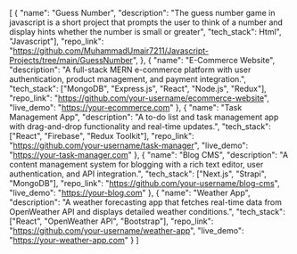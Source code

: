 [
{
    "name": "Guess Number",
    "description": "The guess number game in javascript is a short project that prompts the user to think of a number and display hints whether the number is small or greater",
    "tech_stack": Html", "Javascript"],
    "repo_link": "https://github.com/MuhammadUmair7211/Javascript-Projects/tree/main/GuessNumber",
  },
  {
    "name": "E-Commerce Website",
    "description": "A full-stack MERN e-commerce platform with user authentication, product management, and payment integration.",
    "tech_stack": ["MongoDB", "Express.js", "React", "Node.js", "Redux"],
    "repo_link": "https://github.com/your-username/ecommerce-website",
    "live_demo": "https://your-ecommerce.com"
  },
  {
    "name": "Task Management App",
    "description": "A to-do list and task management app with drag-and-drop functionality and real-time updates.",
    "tech_stack": ["React", "Firebase", "Redux Toolkit"],
    "repo_link": "https://github.com/your-username/task-manager",
    "live_demo": "https://your-task-manager.com"
  },
  {
    "name": "Blog CMS",
    "description": "A content management system for blogging with a rich text editor, user authentication, and API integration.",
    "tech_stack": ["Next.js", "Strapi", "MongoDB"],
    "repo_link": "https://github.com/your-username/blog-cms",
    "live_demo": "https://your-blog.com"
  },
  {
    "name": "Weather App",
    "description": "A weather forecasting app that fetches real-time data from OpenWeather API and displays detailed weather conditions.",
    "tech_stack": ["React", "OpenWeather API", "Bootstrap"],
    "repo_link": "https://github.com/your-username/weather-app",
    "live_demo": "https://your-weather-app.com"
  }
]
